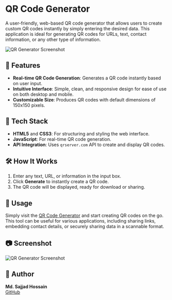 # QR Code Generator

A user-friendly, web-based QR code generator that allows users to create custom QR codes instantly by simply entering the desired data. This application is ideal for generating QR codes for URLs, text, contact information, or any other type of information.

![QR Generator Screenshot](https://github.com/user-attachments/assets/82ae72e6-466c-4a0f-8b3e-67f080304e2a) <!-- Add a link to a screenshot of the app here -->

## 🚀 Features

- **Real-time QR Code Generation**: Generates a QR code instantly based on user input.
- **Intuitive Interface**: Simple, clean, and responsive design for ease of use on both desktop and mobile.
- **Customizable Size**: Produces QR codes with default dimensions of 150x150 pixels.

## 🔧 Tech Stack

- **HTML5** and **CSS3**: For structuring and styling the web interface.
- **JavaScript**: For real-time QR code generation.
- **API Integration**: Uses `qrserver.com` API to create and display QR codes.

## 🛠 How It Works

1. Enter any text, URL, or information in the input box.
2. Click **Generate** to instantly create a QR code.
3. The QR code will be displayed, ready for download or sharing.

## 📄 Usage

Simply visit the [QR Code Generator](https://sajjadhossain0.github.io/qr-generator/) and start creating QR codes on the go. This tool can be useful for various applications, including sharing links, embedding contact details, or securely sharing data in a scannable format.

## 📷 Screenshot

![QR Generator Screenshot](https://github.com/user-attachments/assets/82ae72e6-466c-4a0f-8b3e-67f080304e2a) <!-- Add a screenshot here -->

## 💼 Author

**Md. Sajjad Hossain**  
[GitHub](https://github.com/sajjadhossain0)
